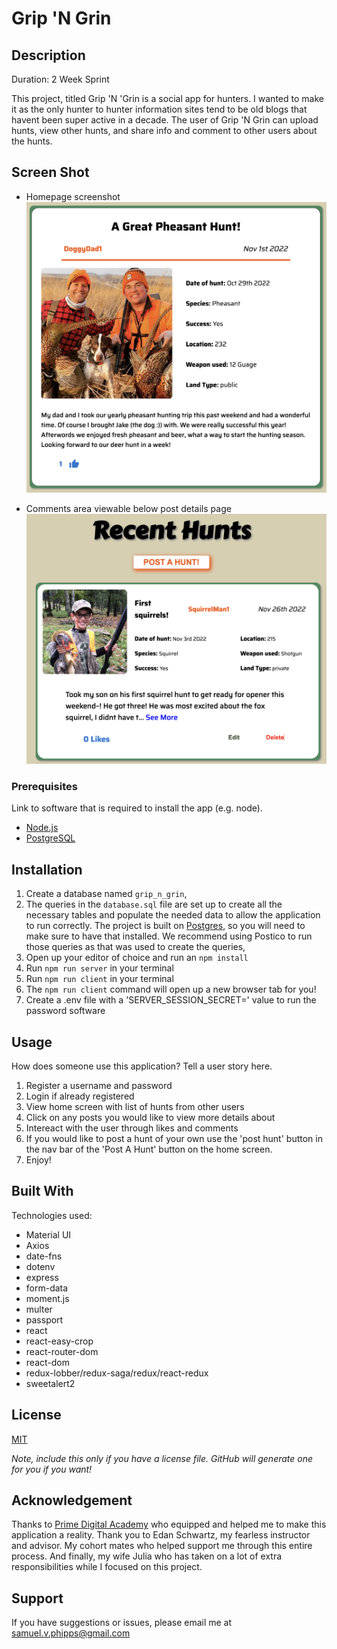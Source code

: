 # Grip 'N Grin

## Description

Duration: 2 Week Sprint

This project, titled Grip 'N 'Grin is a social app for hunters. I wanted to make it as the only hunter to hunter information sites tend to be old blogs that havent been super active in a decade.
The user of Grip 'N Grin can upload hunts, view other hunts, and share info and comment to other users about the hunts. 

## Screen Shot

- Homepage screenshot
![homepage](./public/images/Screenshot2.png)

- Comments area viewable below post details page
![comments](./public/images/Screenshot3.png)

### Prerequisites

Link to software that is required to install the app (e.g. node).

- [Node.js](https://nodejs.org/en/)
- [PostgreSQL](https://www.postgresql.org/)

## Installation

1. Create a database named `grip_n_grin`,
2. The queries in the `database.sql` file are set up to create all the necessary tables and populate the needed data to allow the application to run correctly. The project is built on [Postgres](https://www.postgresql.org/download/), so you will need to make sure to have that installed. We recommend using Postico to run those queries as that was used to create the queries, 
3. Open up your editor of choice and run an `npm install`
4. Run `npm run server` in your terminal
5. Run `npm run client` in your terminal
6. The `npm run client` command will open up a new browser tab for you!
7. Create a .env file with a 'SERVER_SESSION_SECRET=' value to run the password software

## Usage
How does someone use this application? Tell a user story here.

1. Register a username and password
2. Login if already registered
3. View home screen with list of hunts from other users
4. Click on any posts you would like to view more details about
5. Intereact with the user through likes and comments
6. If you would like to post a hunt of your own use the 'post hunt' button in the nav bar of the 'Post A Hunt' button on the home screen.
7. Enjoy!


## Built With

Technologies used:
- Material UI
- Axios
- date-fns
- dotenv
- express
- form-data
- moment.js
- multer
- passport
- react
- react-easy-crop
- react-router-dom
- react-dom
- redux-lobber/redux-saga/redux/react-redux
- sweetalert2

## License
[MIT](https://choosealicense.com/licenses/mit/)

_Note, include this only if you have a license file. GitHub will generate one for you if you want!_

## Acknowledgement
Thanks to [Prime Digital Academy](www.primeacademy.io) who equipped and helped me to make this application a reality. Thank you to Edan Schwartz, my fearless instructor and advisor. My cohort mates who helped support me through this entire process. And finally, my wife Julia who has taken on a lot of extra responsibilities while I focused on this project.

## Support
If you have suggestions or issues, please email me at [samuel.v.phipps@gmail.com](www.google.com)